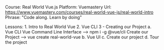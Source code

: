 Course: Real World Vue.js
Platform: Vuemastery
Url: https://www.vuemastery.com/courses/real-world-vue-js/real-world-intro
Phrase: "Code along. Learn by doing"

Lessons:
    1. Intro to Real World Vue
    2. Vue CLI 3 - Creating our Project
        a. Vue CLI
            Vue Command Line Interface -->  npm i -g @vue/cli
            Create our Project --> vue create real-world-vue
        b. Vue UI
        c. Create our project
        d. Tour the project
